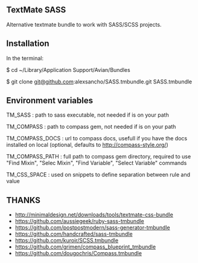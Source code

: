 ## TextMate SASS ##

Alternative textmate bundle to work with SASS/SCSS projects.

## Installation ##

In the terminal:

$ cd ~/Library/Application Support/Avian/Bundles  

$ git clone git@github.com:alexsancho/SASS.tmbundle.git SASS.tmbundle

Environment variables
---------------------

TM_SASS			: path to sass executable, not needed if is on your path  

TM_COMPASS		: path to compass gem, not needed if is on your path  

TM_COMPASS_DOCS : url to compass docs, usefull if you have the docs installed on local (optional, defaults to http://compass-style.org/)  

TM_COMPASS_PATH : full path to compass gem directory, required to use "Find Mixin", "Selec Mixin", "Find Variable", "Select Variable" commands  

TM_CSS_SPACE    : used on snippets to define separation between rule and value

## THANKS ##

- http://minimaldesign.net/downloads/tools/textmate-css-bundle
- https://github.com/aussiegeek/ruby-sass-tmbundle
- https://github.com/postpostmodern/sass-generator-tmbundle
- https://github.com/handcrafted/sass-tmbundle
- https://github.com/kuroir/SCSS.tmbundle
- https://github.com/grimen/compass_blueprint_tmbundle
- https://github.com/dougochris/Compass.tmbundle

